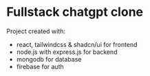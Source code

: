 # Fullstack chatgpt clone

Project created with:
* react, tailwindcss & shadcn/ui for frontend
* node.js with express.js for backend
* mongodb for database
* firebase for auth
